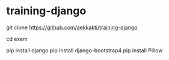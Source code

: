 # training-django

git clone https://github.com/aekkakti/training-django

cd exam

pip install django
pip install django-bootstrap4
pip install Pillow
